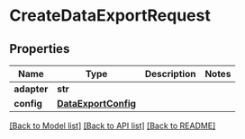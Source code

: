 # CreateDataExportRequest

## Properties
Name | Type | Description | Notes
------------ | ------------- | ------------- | -------------
**adapter** | **str** |  | 
**config** | [**DataExportConfig**](DataExportConfig.md) |  | 

[[Back to Model list]](../README.md#documentation-for-models) [[Back to API list]](../README.md#documentation-for-api-endpoints) [[Back to README]](../README.md)


